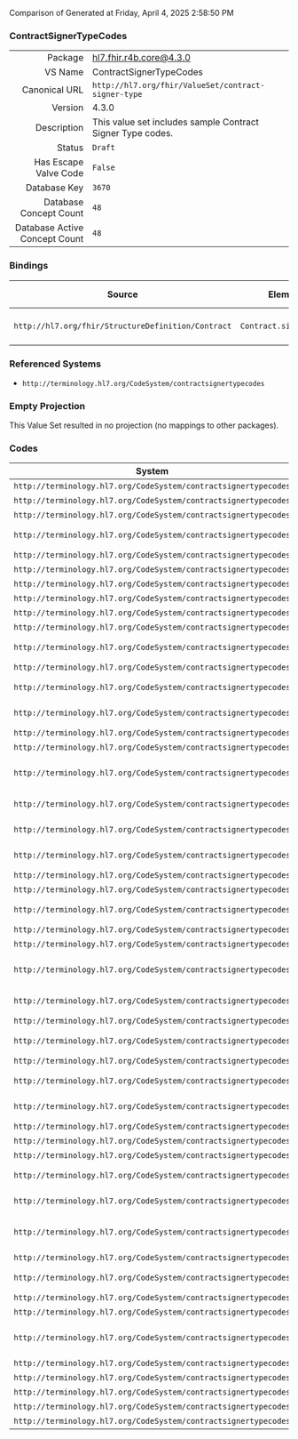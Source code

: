 Comparison of 
Generated at Friday, April 4, 2025 2:58:50 PM

### ContractSignerTypeCodes

|      |     |
| ---: | --- |
| Package | hl7.fhir.r4b.core@4.3.0 |
| VS Name | ContractSignerTypeCodes |
| Canonical URL | `http://hl7.org/fhir/ValueSet/contract-signer-type` |
| Version | 4.3.0 |
| Description | This value set includes sample Contract Signer Type codes. |
| Status | `Draft` |
| Has Escape Valve Code | `False` |
| Database Key | `3670` |
| Database Concept Count | `48` |
| Database Active Concept Count | `48` |
### Bindings

| Source | Element | Binding | Strength | Element Short |
| ------ | ------- | ------- | -------- | ------------- |
| `http://hl7.org/fhir/StructureDefinition/Contract` | `Contract.signer.type` | `http://hl7.org/fhir/ValueSet/contract-signer-type` | `Preferred` | Contract Signatory Role |

### Referenced Systems

* `http://terminology.hl7.org/CodeSystem/contractsignertypecodes`
### Empty Projection

This Value Set resulted in no projection (no mappings to other packages).

### Codes

| System | Code | Display |
| ------ | ---- | ------- |
| `http://terminology.hl7.org/CodeSystem/contractsignertypecodes` | `AFFL` | Affiliate |
| `http://terminology.hl7.org/CodeSystem/contractsignertypecodes` | `AGNT` | Agent |
| `http://terminology.hl7.org/CodeSystem/contractsignertypecodes` | `AMENDER` | Amender |
| `http://terminology.hl7.org/CodeSystem/contractsignertypecodes` | `ASSIGNED` | Assigned Entity |
| `http://terminology.hl7.org/CodeSystem/contractsignertypecodes` | `AUT` | Author |
| `http://terminology.hl7.org/CodeSystem/contractsignertypecodes` | `AUTHN` | Authenticator |
| `http://terminology.hl7.org/CodeSystem/contractsignertypecodes` | `CIT` | Citizen |
| `http://terminology.hl7.org/CodeSystem/contractsignertypecodes` | `CLAIMANT` | Claimant |
| `http://terminology.hl7.org/CodeSystem/contractsignertypecodes` | `COAUTH` | Co-Author |
| `http://terminology.hl7.org/CodeSystem/contractsignertypecodes` | `CONSENTER` | Consenter |
| `http://terminology.hl7.org/CodeSystem/contractsignertypecodes` | `CONSWIT` | Consent Witness |
| `http://terminology.hl7.org/CodeSystem/contractsignertypecodes` | `CONT` | Contact |
| `http://terminology.hl7.org/CodeSystem/contractsignertypecodes` | `COPART` | Co-Participant |
| `http://terminology.hl7.org/CodeSystem/contractsignertypecodes` | `COVPTY` | Covered Party |
| `http://terminology.hl7.org/CodeSystem/contractsignertypecodes` | `DELEGATEE` | Delegatee |
| `http://terminology.hl7.org/CodeSystem/contractsignertypecodes` | `DEPEND` | Dependent |
| `http://terminology.hl7.org/CodeSystem/contractsignertypecodes` | `DPOWATT` | Durable Power of Attorney |
| `http://terminology.hl7.org/CodeSystem/contractsignertypecodes` | `EMGCON` | Emergency Contact |
| `http://terminology.hl7.org/CodeSystem/contractsignertypecodes` | `EVTWIT` | Event Witness |
| `http://terminology.hl7.org/CodeSystem/contractsignertypecodes` | `EXCEST` | Executor of Estate |
| `http://terminology.hl7.org/CodeSystem/contractsignertypecodes` | `GRANTEE` | Grantee |
| `http://terminology.hl7.org/CodeSystem/contractsignertypecodes` | `GRANTOR` | Grantor |
| `http://terminology.hl7.org/CodeSystem/contractsignertypecodes` | `GUADLTM` | Guardian ad lidem |
| `http://terminology.hl7.org/CodeSystem/contractsignertypecodes` | `GUAR` | Guarantor |
| `http://terminology.hl7.org/CodeSystem/contractsignertypecodes` | `GUARD` | Guardian |
| `http://terminology.hl7.org/CodeSystem/contractsignertypecodes` | `HPOWATT` | Healthcare Power of Attorney |
| `http://terminology.hl7.org/CodeSystem/contractsignertypecodes` | `HPROV` | Healthcare Provider |
| `http://terminology.hl7.org/CodeSystem/contractsignertypecodes` | `INF` | Informant |
| `http://terminology.hl7.org/CodeSystem/contractsignertypecodes` | `INSBJ` | Investigation Subject |
| `http://terminology.hl7.org/CodeSystem/contractsignertypecodes` | `INTPRT` | Interpreter |
| `http://terminology.hl7.org/CodeSystem/contractsignertypecodes` | `LEGAUTHN` | Legal Authenticator |
| `http://terminology.hl7.org/CodeSystem/contractsignertypecodes` | `NMDINS` | Named Insured |
| `http://terminology.hl7.org/CodeSystem/contractsignertypecodes` | `NOK` | Next of Kin |
| `http://terminology.hl7.org/CodeSystem/contractsignertypecodes` | `NOTARY` | Notary |
| `http://terminology.hl7.org/CodeSystem/contractsignertypecodes` | `PAT` | Patient |
| `http://terminology.hl7.org/CodeSystem/contractsignertypecodes` | `POWATT` | Power of Attorney |
| `http://terminology.hl7.org/CodeSystem/contractsignertypecodes` | `PRIMAUTH` | Primary Author |
| `http://terminology.hl7.org/CodeSystem/contractsignertypecodes` | `PRIRECIP` | Primary Responsible Party |
| `http://terminology.hl7.org/CodeSystem/contractsignertypecodes` | `RECIP` | Recipient |
| `http://terminology.hl7.org/CodeSystem/contractsignertypecodes` | `RESPRSN` | Responsible Party |
| `http://terminology.hl7.org/CodeSystem/contractsignertypecodes` | `REVIEWER` | Reviewer |
| `http://terminology.hl7.org/CodeSystem/contractsignertypecodes` | `SOURCE` | Source |
| `http://terminology.hl7.org/CodeSystem/contractsignertypecodes` | `SPOWATT` | Special Power of Attorney |
| `http://terminology.hl7.org/CodeSystem/contractsignertypecodes` | `TRANS` | Transcriber |
| `http://terminology.hl7.org/CodeSystem/contractsignertypecodes` | `VALID` | Validator |
| `http://terminology.hl7.org/CodeSystem/contractsignertypecodes` | `VERF` | Verifier |
| `http://terminology.hl7.org/CodeSystem/contractsignertypecodes` | `WIT` | Witness |
| `http://terminology.hl7.org/CodeSystem/contractsignertypecodes` | `delegator` | Delegator |
